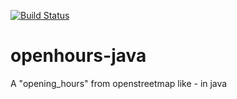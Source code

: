 [![Build Status](https://travis-ci.org/chneau/openhours-java.svg?branch=master)](https://travis-ci.org/chneau/openhours-java)

# openhours-java
A "opening_hours" from openstreetmap like - in java
